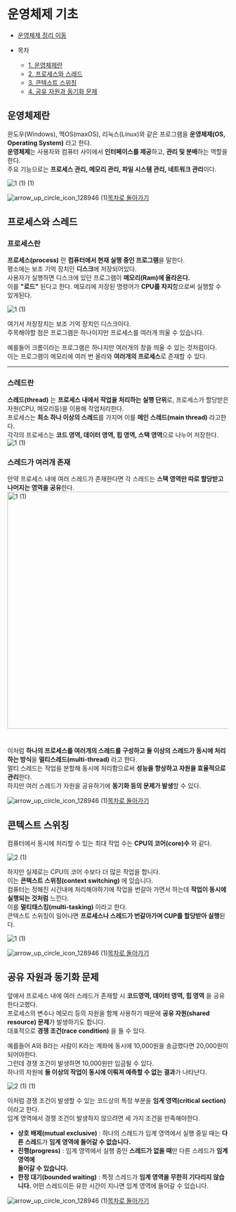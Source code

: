 <!---완료--->
# 운영체제 기초

* [운영체제 정리 이동]()

* 목차
    * [1. 운영체제란](#운영체제란)
    * [2. 프로세스와 스레드](#프로세스와-스레드)
    * [3. 콘텍스트 스위칭](#콘텍스트-스위칭)
    * [4. 공유 자원과 동기화 문제](#공유-자원과-동기화-문제)
    
<!---목차 1--->
## 운영체제란

윈도우(Windows), 맥OS(maxOS), 리눅스(Linux)와 같은 프로그램을 **운영체제(OS, Operating System)** 라고 한다.  
**운영체제**는 사용자와 컴퓨터 사이에서 **인터페이스를 제공**하고, **관리 및 분배**하는 역할을 한다.  
주요 기능으로는 **프로세스 관리, 메모리 관리, 파일 시스템 관리, 네트워크 관리**이다.  

![1 (1) (1)](https://github.com/Hasegos/Study_CS/assets/93961708/803784af-151e-4401-8032-eed14f66a716)

![arrow_up_circle_icon_128946 (1)](https://github.com/Hasegos/Study_CS/assets/93961708/56bc983f-ea61-48fc-b733-fb8118b3aad5)[목차로 돌아가기](#운영체제-기초)

<!---목차 2--->
## 프로세스와 스레드

### 프로세스란

**프로세스(process)** 란 **컴퓨터에서 현재 실행 중인 프로그램**을 말한다.  
평소에는 보조 기억 장치인 **디스크**에 저장되어있다.  
사용자가 실행하면 디스크에 있던 프로그램이 **메모리(Ram)에 올라온다.**  
이를 **"로드"** 된다고 한다. 메모리에 저장된 명령어가 **CPU를 차지**함으로써 실행할 수 있게된다.

![1 (1)](https://github.com/Hasegos/Study_CS/assets/93961708/12dc2635-ff72-4fdb-a387-edad479f6b09)

여기서 저장장치는 보조 기억 장치인 디스크이다.  
주목해야할 점은 프로그램은 하나이지만 프로세스를 여러개 띄울 수 있습니다.     
  
예를들어 크롬이라는 프로그램은 하나지만 여러개의 창을 띄울 수 있는 것처럼이다.  
이는 프로그램이 메모리에 여러 번 올라와 **여러개의 프로세스**로 존재할 수 있다.

---
### 스레드란

**스레드(thread)** 는 **프로세스 내에서 작업을 처리하는 실행 단위**로, 프로세스가 할당받은 자원(CPU, 메모리등)을 이용해 작업처리한다.  
프로세스는 **최소 하나 이상의 스레드**를 가지며 이를 **메인 스레드(main thread)** 라고한다.  
각각의 프로세스는 **코드 영역, 데이터 영역, 힙 영역, 스택 영역**으로 나누어 저장한다.  
![1 (1)](https://github.com/Hasegos/Study_CS/assets/93961708/f87c601b-62c2-418b-b204-702551f79a8d)

### **스레드가 여러개 존재**
만약 프로세스 내에 여러 스레드가 존재한다면 각 스레드는 **스택 영역만 따로 할당받고 나머지는 영역을 공유**한다.  
<img width="540" alt="1 (1)" src="https://github.com/Hasegos/Study_CS/assets/93961708/d6550e02-8e17-45c9-bace-6f4ac9e0a500">    

#     
이처럼 **하나의 프로세스를 여러개의 스레드를 구성하고 둘 이상의 스레드가 동시에 처리하는 방식**을 **멀티스레드(multi-thread)** 라고 한다.  
멀티 스레드는 작업을 분할해 동시에 처리함으로써 **성능을 향상하고 자원을 효율적으로 관리**한다.  
하지만 여러 스레드가 자원을 공유하기에 **동기화 등의 문제가 발생**할 수 있다.

![arrow_up_circle_icon_128946 (1)](https://github.com/Hasegos/Study_CS/assets/93961708/56bc983f-ea61-48fc-b733-fb8118b3aad5)[목차로 돌아가기](#운영체제-기초)

<!---목차 3--->
## 콘텍스트 스위칭

컴퓨터에서 동시에 처리할 수 있는 최대 작업 수는 **CPU의 코어(core)수** 와 같다.  

![2 (1)](https://github.com/Hasegos/Study_CS/assets/93961708/9718e554-7ded-4674-9633-a4b43f05c35e)

하지만 실제로는 CPU의 코어 수보다 더 많은 작업을 합니다.  
이는 **콘텍스트 스위칭(context switching)** 에 있습니다.  
컴퓨터는 정해진 시간내에 처리해야하기에 작업을 번갈아 가면서 하는데 **작업이 동시에 실행되는 것처럼** 느낀다.  
이를 **멀티태스킹(multi-tasking)** 이라고 한다.  
콘텍스트 스위칭이 일어나면 **프로세스나 스레드가 번갈아가며 CUP를 할당받아 실행**된다.  

![1 (1)](https://github.com/Hasegos/Study_CS/assets/93961708/6f54414b-db29-428a-9a12-f079c7c235cf)

![arrow_up_circle_icon_128946 (1)](https://github.com/Hasegos/Study_CS/assets/93961708/56bc983f-ea61-48fc-b733-fb8118b3aad5)[목차로 돌아가기](#운영체제-기초)

<!---목차 4--->
## 공유 자원과 동기화 문제

앞에서 프로세스 내에 여러 스레드가 존재할 시 **코드영역, 데이터 영역, 힙 영역** 을 공유 한다고했다.  
프로세스의 변수나 메모리 등의 자원을 함께 사용하기 때문에 **공유 자원(shared resource) 문제**가 발생하기도 합니다.  
대표적으로 **경쟁 조건(race condition)** 을 들 수 있다.  

예를들어 A와 B라는 사람이 K라는 계좌에 동시에 10,000원을 송금했다면 20,000원이 되어야한다.  
그런데 경쟁 조건이 발생하면 10,000원만 입금될 수 있다.  
하나의 자원에 **둘 이상의 작업이 동시에 이뤄져 예측할 수 없는 결과**가 나타난다.  

![2 (1) (1)](https://github.com/Hasegos/Study_CS/assets/93961708/1321d0d3-6df1-4e5a-999f-c3c2f878c8af)

이처럼 경쟁 조건이 발생할 수 있는 코드상의 특정 부분을 **임계 영역(critical section)** 이라고 한다.    
임계 영역에서 경쟁 조건이 발생하지 않으려면 세 가지 조건을 만족해야한다.  

+ **상호 배제(mutual exclusive)** : 하나의 스레드가 임계 영역에서 실행 중일 때는 **다른 스레드**가 
    **임계 영역에 들어갈 수 없습니다.**
+ **진행(progress)** : 임계 영역에서 실행 중인 **스레드가 없을 때**만 다른 스레드가 **임계 영역에  
    들어갈 수 있습니다.**
+ **한정 대기(bounded waiting)** : 특정 스레드가 **임계 영역을 무한히 기다리지 않습니다.** 어떤 
    스레드이든 유한 시간이 지나면 임계 영역에 들어갈 수 있습니다.


![arrow_up_circle_icon_128946 (1)](https://github.com/Hasegos/Study_CS/assets/93961708/56bc983f-ea61-48fc-b733-fb8118b3aad5)[목차로 돌아가기](#운영체제-기초)